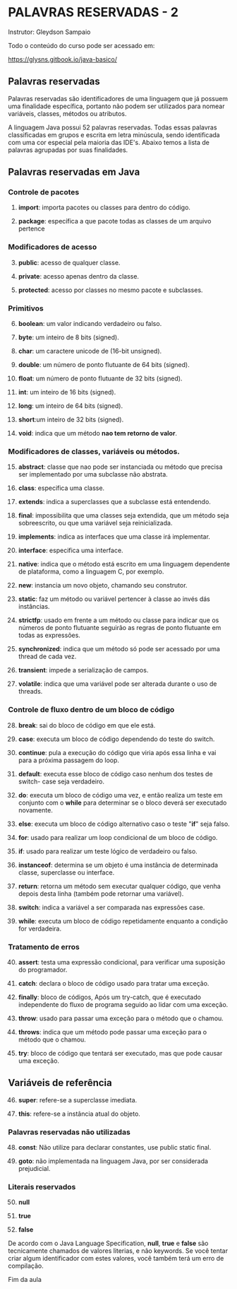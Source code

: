 # PALAVRAS RESERVADAS - 2 

Instrutor: Gleydson Sampaio

Todo o conteúdo do curso pode ser acessado em:

https://glysns.gitbook.io/java-basico/

## Palavras reservadas 

Palavras reservadas são identificadores de uma linguagem que já possuem uma finalidade específica, portanto não podem ser utilizados para nomear variáveis, classes, métodos ou atributos.

A linguagem Java possui 52 palavras reservadas. Todas essas palavras classificadas em grupos e escrita em letra minúscula, sendo identificada com uma cor especial pela maioria das IDE's. Abaixo temos a lista de palavras agrupadas por suas finalidades.

## Palavras reservadas em Java

### Controle de pacotes

1. **import**: importa pacotes ou classes para dentro do código.

2. **package**: específica a que pacote todas as classes de um arquivo pertence 

### Modificadores de acesso 

3. **public**: acesso de qualquer classe.

4. **private**: acesso apenas dentro da classe.

5. **protected**: acesso por classes no mesmo pacote e subclasses.

### Primitivos 

6. **boolean**: um valor indicando verdadeiro ou falso.

7. **byte**: um inteiro de 8 bits (signed).

8. **char**: um caractere unicode de (16-bit unsigned).

9. **double**: um número de ponto flutuante de 64 bits (signed).

10. **float**: um número de ponto flutuante de 32 bits (signed).

11. **int**: um inteiro de 16 bits (signed).

12. **long**: um inteiro de 64 bits (signed).

13. **short**:um inteiro de 32 bits (signed).

14. **void**: indica que um método **nao tem retorno de valor**.

### Modificadores de classes, variáveis ou métodos.

15. **abstract**: classe que nao pode ser instanciada ou método que precisa ser implementado por uma subclasse não abstrata.

16. **class**: especifica uma classe.

17. **extends**: indica a superclasses que a subclasse está entendendo.

18. **final**: impossibilita que uma classes seja extendida, que um método seja sobreescrito, ou que uma variável seja reinicializada.

19. **implements**: indica as interfaces que uma classe irá implementar.

20. **interface**: especifica uma interface.

21. **<span style="color=red">native</span>**: indica que o método está escrito em uma linguagem dependente de plataforma, como a linguagem C, por exemplo.

22. **new**: instancia um novo objeto, chamando seu construtor.

23. **static**: faz um método ou variável pertencer à classe ao invés dás instâncias.

24. **<span style="color=red">strictfp</span>**: usado em frente a um método ou classe para indicar que os números de ponto flutuante seguirão as regras de ponto flutuante em todas as expressões.

25. **synchronized**: indica que um método só pode ser acessado por uma thread de cada vez.

26. **transient**: impede a serialização de campos.

27. **<span style="color=red">volatile</span>**: indica que uma variável pode ser alterada durante o uso de threads.

### Controle de fluxo dentro de um bloco de código 

28. **break**: sai do bloco de código em que ele está.

29. **case**: executa um bloco de código dependendo do teste do switch.

30. **continue**: pula a execução do código que viria após essa linha e vai para a próxima passagem do loop.

31. **default**: executa esse bloco de código caso nenhum dos testes de switch- case seja verdadeiro.

32. **do**: executa um bloco de código uma vez, e então realiza um teste em conjunto com o **while** para determinar se o bloco deverá ser executado novamente.

33. **else**: executa um bloco de código alternativo caso o teste "**if**" seja falso.

34. **for**: usado para realizar um loop condicional de um bloco de código.

35. **if**: usado para realizar um teste lógico de verdadeiro ou falso.

36. **instanceof**: determina se um objeto é uma instância de determinada classe, superclasse ou interface.

37. **return**: retorna um método sem executar qualquer código, que venha depois desta linha (também pode retornar uma variável).

38. **switch**: indica a variável a ser comparada nas expressões case.

39. **while**: executa um bloco de código repetidamente enquanto a condição for verdadeira.

### Tratamento de erros

40. **<span style="color=red">assert</span>**: testa uma expressão condicional, para verificar uma suposição do programador.

41. **catch**: declara o bloco de código usado para tratar uma exceção.

42. **finally**: bloco de códigos, Após um try-catch, que é executado independente do fluxo de programa seguido ao lidar com uma exceção.

43. **throw**: usado para passar uma exceção para o método que o chamou.

44. **throws**: indica que um método pode passar uma exceção para o método que o chamou.

45. **try**: bloco de código que tentará ser executado, mas que pode causar uma exceção.

## Variáveis de referência 

46. **super**: refere-se a superclasse imediata.

47. **this**: refere-se a instância atual do objeto.

### Palavras reservadas não utilizadas

48. **const**: Não utilize para declarar constantes, use public static final.

49. **goto**: não implementada na linguagem Java, por ser considerada prejudicial.

### Literais reservados 

50. **null**

51. **true**

52. **false**

De acordo com o Java Language Specification, **null**, **true** e **false** são tecnicamente chamados de valores literias, e não keywords. Se você tentar criar algum identificador com estes valores, você também terá um erro de compilação.

Fim da aula
